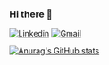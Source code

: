 ### Hi there 👋

<!--
**vedanth-subramaniam/vedanth-subramaniam** is a ✨ _special_ ✨ repository because its `README.md` (this file) appears on your GitHub profile.

Here are some ideas to get you started:

- 🔭 I’m currently working on ...
- 🌱 I’m currently learning ...
- 👯 I’m looking to collaborate on ...
- 🤔 I’m looking for help with ...
- 💬 Ask me about ...
- 📫 How to reach me: ...
- 😄 Pronouns: ...
- ⚡ Fun fact: ...
-->

[![Linkedin](https://img.shields.io/badge/-LinkedIn-blue?style=flat&logo=Linkedin&logoColor=white)](https://www.linkedin.com/in/vedanth-subramaniam-8a0a07197) 
[![Gmail](https://img.shields.io/badge/-Gmail-c14438?style=flat&logo=Gmail&logoColor=white)](vedanth.1121@gmail.com)


[![Anurag's GitHub stats](https://github-readme-stats.vercel.app/api?username=vedanth-subramaniam)](https://github.com/anuraghazra/github-readme-stats)

